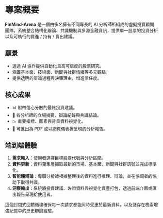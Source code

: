 # 專案概要

**FinMind-Arena** 是一個由多名擁有不同專長的 AI 分析師所組成的虛擬投資顧問團隊。系統整合結構化辯論、共識機制與多源金融資訊，提供單一股票的投資分析以及可執行的買進 / 持有 / 賣出建議。

## 願景
- 透過 AI 協作提供自動化且高可信度的股票研究。
- 涵蓋基本面、技術面、新聞與社群情緒等多元觀點。
- 提供透明的辯論過程與決策理由，增進信任度。

## 核心成果
- 📊 附帶信心分數的最終投資建議。
- 💬 各分析師的立場摘要、辯論紀錄與共識結論。
- 📉 重要指標、圖表與背景資料視覺化。
- 📄 可匯出為 PDF 或以網頁儀表板呈現的分析報告。

## 端到端體驗
1. **需求輸入**：使用者選擇目標股票代號與分析區間。
2. **資料更新**：資料蒐集層抓取最新的市場、基本面、新聞與社群訊號並完成標準化。
3. **智能體辯論**：專職分析師根據整理後的資料進行推理、辯論，並在協調者的協助下取得共識。
4. **洞察輸出**：系統將投資建議、佐證資料與視覺化資產打包，透過前端介面或匯出報告呈現給使用者。

這個封閉式回饋循環確保每一次請求都能同時受惠於最新資料，以及儲存在檢索增強記憶中的歷史辯論經驗。
